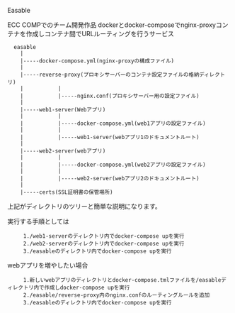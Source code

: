    Easable

   ECC COMPでのチーム開発作品
   dockerとdocker-composeでnginx-proxyコンテナを作成しコンテナ間でURLルーティングを行うサービス

      easable
        |
        |-----docker-compose.yml(nginx-proxyの構成ファイル)
        |
        |-----reverse-proxy(プロキシサーバーのコンテナ設定ファイルの格納ディレクトリ)
        |           | 
        |           |-----nginx.conf(プロキシサーバー用の設定ファイル)
        |
        |-----web1-server(Webアプリ)
        |           |
        |           |-----docker-compose.yml(web1アプリの設定ファイル)
        |           |
        |           |-----web1-server(webアプリ1のドキュメントルート)
        |
        |-----web2-server(webアプリ)
        |           |
        |           |-----docker-compose.yml(web2アプリの設定ファイル)
        |           |
        |           |-----web2-server(webアプリ2のドキュメントルート)
        |
        |-----certs(SSL証明書の保管場所)
   
   
   上記がディレクトリのツリーと簡単な説明になります。
   
  
   実行する手順としては
   
         1./web1-serverのディレクトリ内でdocker-compose upを実行
         2./web2-serverのディレクトリ内でdocker-compose upを実行
         3./easableのディレクトリ内でdocker-compose upを実行
   
   
   webアプリを増やしたい場合
   
         1.新しいwebアプリのディレクトリとdocker-compose.tmlファイルを/easableディレクトリ内で作成しdocker-compose upを実行
         2./easable/reverse-proxy内のnginx.confのルーティングルールを追加
         3./easableのディレクトリ内でdocker-compose upを実行
